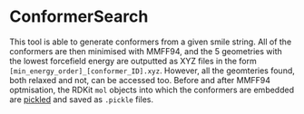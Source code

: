 # ConformerSearch
This tool is able to generate conformers from a given smile string. All of the conformers are then minimised with MMFF94, and the 5 geometries with the lowest forcefield energy are outputted as XYZ files in the form `[min_energy_order]_[conformer_ID].xyz`. However, all the geomteries found, both relaxed and not, can be accessed too. Before and after MMFF94 optmisation, the RDKit `mol` objects into which the conformers are embedded are [pickled](https://docs.python.org/3/library/pickle.html) and saved as `.pickle` files.

